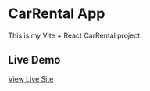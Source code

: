 # CarRental App

This is my Vite + React CarRental project.

## Live Demo
[View Live Site](https://KDcoder07.github.io/CarRentalApp/)
